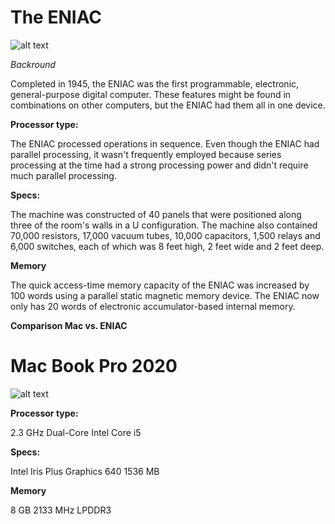 # The ENIAC

![alt text](https://www.simslifecycle.com/wp-content/uploads/sites/2/2022/01/Electronic-Numerical-Integrator-And-Computer.png)

*Backround*

Completed in 1945, the ENIAC was the first programmable, electronic, general-purpose digital computer. These features might be found in combinations on other computers, but the ENIAC had them all in one device.

**Processor type:**

The ENIAC processed operations in sequence. Even though the ENIAC had parallel processing, it wasn't frequently employed because series processing at the time had a strong processing power and didn't require much parallel processing.

**Specs:**

The machine was constructed of 40 panels that were positioned along three of the room's walls in a U configuration. The machine also contained 70,000 resistors, 17,000 vacuum tubes, 10,000 capacitors, 1,500 relays and 6,000 switches, each of which was 8 feet high, 2 feet wide and 2 feet deep.

**Memory**

The quick access-time memory capacity of the ENIAC was increased by 100 words using a parallel static magnetic memory device. The ENIAC now only has 20 words of electronic accumulator-based internal memory.

**Comparison Mac vs. ENIAC**

# Mac Book Pro 2020

![alt text](https://photos5.appleinsider.com/gallery/32087-54714-MBP-vs-MBA-2019-09-xl.jpg)


**Processor type:**

2.3 GHz Dual-Core Intel Core i5

**Specs:**

Intel Iris Plus Graphics 640 1536 MB

**Memory**

8 GB 2133 MHz LPDDR3
